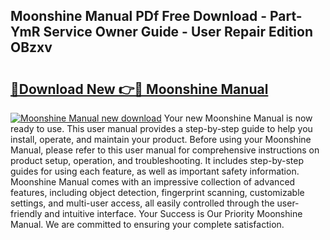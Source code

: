 ## Moonshine Manual PDf Free Download - Part-YmR Service Owner Guide - User Repair Edition OBzxv

# <h2><a href="http://bc92275.oget.top/?id=Moonshine+Manual">🔗Download New 👉🔴 Moonshine Manual</a></h2>

[![Moonshine Manual new download](https://i.imgur.com/5g1atiW.png)](http://bc92275.oget.top/?id=Moonshine+Manual)
Your new Moonshine Manual is now ready to use. This user manual provides a step-by-step guide to help you install, operate, and maintain your product. Before using your Moonshine Manual, please refer to this user manual for comprehensive instructions on product setup, operation, and troubleshooting. It includes step-by-step guides for using each feature, as well as important safety information. Moonshine Manual comes with an impressive collection of advanced features, including object detection, fingerprint scanning, customizable settings, and multi-user access, all easily controlled through the user-friendly and intuitive interface. Your Success is Our Priority Moonshine Manual. We are committed to ensuring your complete satisfaction.
